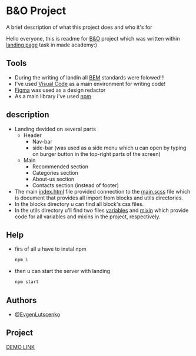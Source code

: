 # B&O Project

A brief description of what this project does and who it's for

Hello everyone, this is readme for [B&O](https://www.figma.com/file/DtkQmQ797hk0nI4KfMi2Uq/BOSE-New-Version?type=design&node-id=6817-212&t=ZTV6Gl8NzaWkJ4FK-0) project which was written within [landing page](https://github.com/EvgenLutscenko/layout_landing-page) task in made academy:)

## Tools

- During the writing of landin all [BEM](https://en.bem.info/methodology/quick-start/) standards were folowed!!!
- I've used [Visual Code](https://code.visualstudio.com/) as a main environment for writing code!
- [Figma](https://www.figma.com/files/team/951186724419171512/recents-and-sharing/recently-viewed?fuid=951186719253945315) was used as a design redactor
- As a main library i've used [npm](https://www.npmjs.com/)

## description

- Landing devided on several parts
    - Header
        - Nav-bar
        - side-bar (was used as a side menu which u can open by  typing on burger button in the top-right parts of the screen)
    - Main
        - Recommended section
        - Categories section
        - About-us section
        - Contacts section (instead of footer)
- The main [index.html](https://github.com/EvgenLutscenko/layout_landing-page/blob/develop/src/index.html) file provided connection to the [main.scss](https://github.com/EvgenLutscenko/layout_landing-page/blob/develop/src/styles/main.scss) file which is document that provides all import from blocks and utils directories.
- In the blocks directory u can find all block's css files.
- In the utils directory u'll find two files [variables](https://github.com/EvgenLutscenko/layout_landing-page/blob/develop/src/styles/utils/variables.scss) and [mixin](https://github.com/EvgenLutscenko/layout_landing-page/blob/develop/src/styles/utils/mixins.scss) which provide code for all variables and mixins in the project, respectively.

## Help

- firs of all u have to instal npm
    ```bash
    npm i
    ```
- then u can start the server with landing
    ```bash
    npm start
    ```

## Authors

- [@EvgenLutscenko](https://github.com/EvgenLutscenko)

## Project

[DEMO LINK](https://evgenlutscenko.github.io/layout_landing-page/)
